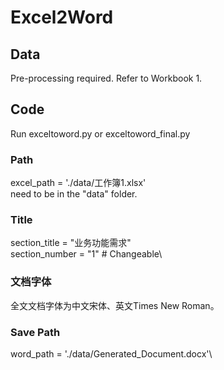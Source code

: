# Excel2Word

## Data
Pre-processing required. Refer to Workbook 1.

## Code
Run exceltoword.py or exceltoword_final.py

### Path
excel_path = './data/工作簿1.xlsx'\
need to be in the "data" folder.

### Title
section_title = "业务功能需求"\
section_number = "1"  # Changeable\

### 文档字体
全文文档字体为中文宋体、英文Times New Roman。

### Save Path
word_path = './data/Generated_Document.docx'\
